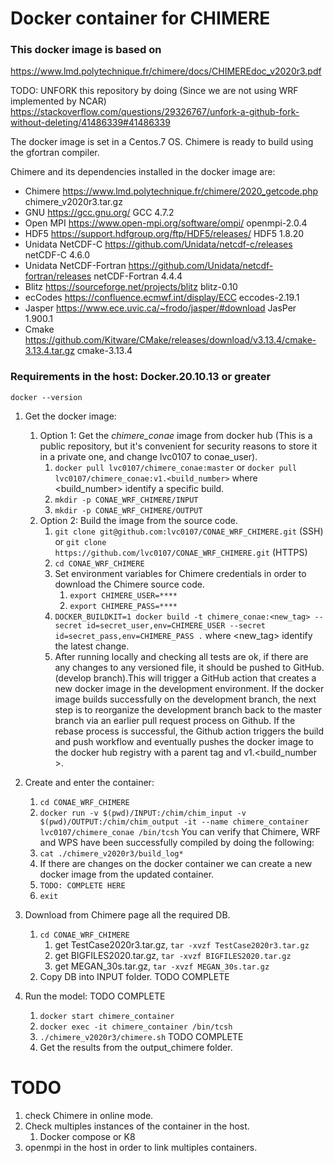 # Docker container for CHIMERE

### This docker image is based on
https://www.lmd.polytechnique.fr/chimere/docs/CHIMEREdoc_v2020r3.pdf

TODO: UNFORK this repository by doing (Since we are not using WRF implemented by NCAR)
https://stackoverflow.com/questions/29326767/unfork-a-github-fork-without-deleting/41486339#41486339


The docker image is set in a Centos.7 OS.
Chimere is ready to build using the gfortran compiler.

Chimere and its dependencies installed in the docker image are:

* Chimere https://www.lmd.polytechnique.fr/chimere/2020_getcode.php chimere_v2020r3.tar.gz
* GNU https://gcc.gnu.org/ GCC 4.7.2
* Open MPI https://www.open-mpi.org/software/ompi/ openmpi-2.0.4
* HDF5 https://support.hdfgroup.org/ftp/HDF5/releases/ HDF5 1.8.20
* Unidata NetCDF-C https://github.com/Unidata/netcdf-c/releases netCDF-C 4.6.0
* Unidata NetCDF-Fortran https://github.com/Unidata/netcdf-fortran/releases netCDF-Fortran 4.4.4
* Blitz https://sourceforge.net/projects/blitz blitz-0.10
* ecCodes https://confluence.ecmwf.int/display/ECC eccodes-2.19.1
* Jasper https://www.ece.uvic.ca/~frodo/jasper/#download JasPer 1.900.1
* Cmake https://github.com/Kitware/CMake/releases/download/v3.13.4/cmake-3.13.4.tar.gz cmake-3.13.4

### Requirements in the host: Docker.20.10.13 or greater

`docker --version`


1) Get the docker image:
   1) Option 1: Get the *chimere_conae* image from docker hub (This is a public repository,
   but it's convenient for security reasons to store it in a private one, and change lvc0107 to conae_user).
      1) `docker pull lvc0107/chimere_conae:master` or `docker pull lvc0107/chimere_conae:v1.<build_number>` where <build_number> identify a specific build.
      2) `mkdir -p CONAE_WRF_CHIMERE/INPUT`
      3) `mkdir -p CONAE_WRF_CHIMERE/OUTPUT`
   2) Option 2: Build the image from the source code.
      1) `git clone git@github.com:lvc0107/CONAE_WRF_CHIMERE.git` (SSH)
         or `git clone https://github.com/lvc0107/CONAE_WRF_CHIMERE.git` (HTTPS)
      2) `cd CONAE_WRF_CHIMERE`
      3) Set environment variables for Chimere credentials in order to download the Chimere source code.
         1) `export CHIMERE_USER=****`
         2) `export CHIMERE_PASS=****`
      4) `DOCKER_BUILDKIT=1 docker build -t chimere_conae:<new_tag> --secret id=secret_user,env=CHIMERE_USER --secret id=secret_pass,env=CHIMERE_PASS .` 
      where <new_tag> identify the latest change.
      5) After running locally and checking all tests are ok, if there are any changes to any versioned file, 
      it should be pushed to GitHub. (develop branch).This will trigger a GitHub action that creates a new docker image in 
      the development environment. If the docker image builds successfully on the development branch, 
      the next step is to reorganize the development branch back to the master branch via an earlier pull request process on Github.
      If the rebase process is successful, the Github action triggers the build and push workflow and eventually pushes the docker image 
      to the docker hub registry with a parent tag and v1.<build_number >.


2) Create and enter the container:
   1) `cd CONAE_WRF_CHIMERE`
   2) `docker run -v $(pwd)/INPUT:/chim/chim_input -v $(pwd)/OUTPUT:/chim/chim_output -it --name chimere_container lvc0107/chimere_conae /bin/tcsh`
   You can verify that Chimere, WRF and WPS have been successfully compiled by doing the following:
   3) `cat ./chimere_v2020r3/build_log*`
   4) If there are changes on the docker container we can create a new docker image from the updated container.
   5) `TODO: COMPLETE HERE`
   6) `exit`

3) Download from Chimere page all the required DB.
   1) `cd CONAE_WRF_CHIMERE` 
      1) get TestCase2020r3.tar.gz, `tar -xvzf TestCase2020r3.tar.gz`
      2) get BIGFILES2020.tar.gz, `tar -xvzf BIGFILES2020.tar.gz`
      3) get MEGAN_30s.tar.gz, `tar -xvzf MEGAN_30s.tar.gz`
   2) Copy DB into INPUT folder. TODO COMPLETE
   
4) Run the model: TODO COMPLETE
   1) `docker start chimere_container`
   2) `docker exec -it chimere_container /bin/tcsh`
   3) `./chimere_v2020r3/chimere.sh` TODO COMPLETE
   4) Get the results from the output_chimere folder.

# TODO 
1) check Chimere in online mode.
2) Check multiples instances of the container in the host.
   1) Docker compose or K8
3) openmpi in the host in order to link multiples containers.
